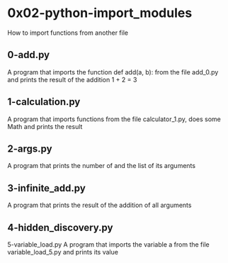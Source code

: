 # 0x02-python-import_modules
How to import functions from another file

## 0-add.py
A program that imports the function def add(a, b): from the file add_0.py and prints the result of the addition 1 + 2 = 3

## 1-calculation.py
A program that imports functions from the file calculator_1.py, does some Math and prints the result

## 2-args.py
A program that prints the number of and the list of its arguments

## 3-infinite_add.py
A program that prints the result of the addition of all arguments

## 4-hidden_discovery.py

5-variable_load.py
A  program that imports the variable a from the file variable_load_5.py and prints its value


